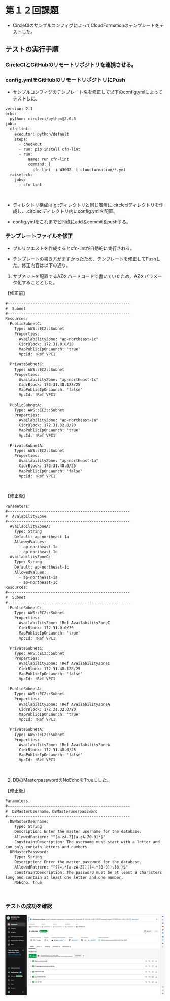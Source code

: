 # 第１２回課題

* CircleCIのサンプルコンフィグによってCloudFormationのテンプレートをテストした。

## テストの実行手順

### CircleCIとGitHubのリモートリポジトリを連携させる。

### config.ymlをGitHubのリモートリポジトリにPush

* サンプルコンフィグのテンプレート名を修正して以下のconfig.ymlによってテストした。

```
version: 2.1
orbs:
  python: circleci/python@2.0.3
jobs:
  cfn-lint:
    executor: python/default
    steps:
      - checkout
      - run: pip install cfn-lint
      - run:
          name: run cfn-lint
          command: |
            cfn-lint -i W3002 -t cloudformation/*.yml
  raisetech:
    jobs:
      - cfn-lint
```

<br>

* ディレクトリ構成は.gitディレクトリと同じ階層に.circleciディレクトリを作成し、.circleciディレクトリ内にconfig.ymlを配置。

* config.ymlをこれまでと同様にadd＆commit＆pushする。

### テンプレートファイルを修正

* プルリクエストを作成するとcfn-lintが自動的に実行される。

* テンプレートの書き方がまずかったため、テンプレートを修正してPushした。修正内容は以下の通り。

1. サブネットを配置するAZをハードコードで書いていたため、AZをパラメータ化することとした。

【修正前】<br>
```
#------------------------------------------------------
#  Subnet
#------------------------------------------------------
Resources:
  PublicSubnetC:
    Type: AWS::EC2::Subnet
    Properties:
      AvailabilityZone: "ap-northeast-1c"
      CidrBlock: 172.31.0.0/20
      MapPublicIpOnLaunch: 'true'
      VpcId: !Ref VPC1

  PrivateSubnetC:
    Type: AWS::EC2::Subnet
    Properties:
      AvailabilityZone: "ap-northeast-1c"
      CidrBlock: 172.31.48.128/25
      MapPublicIpOnLaunch: 'false'
      VpcId: !Ref VPC1   

  PublicSubnetA:
    Type: AWS::EC2::Subnet
    Properties:
      AvailabilityZone: "ap-northeast-1a"
      CidrBlock: 172.31.32.0/20
      MapPublicIpOnLaunch: 'true'
      VpcId: !Ref VPC1

  PrivateSubnetA:
    Type: AWS::EC2::Subnet
    Properties:
      AvailabilityZone: "ap-northeast-1a"
      CidrBlock: 172.31.48.0/25
      MapPublicIpOnLaunch: 'false'
      VpcId: !Ref VPC1
```
<br>

【修正後】
```
Parameters:
#------------------------------------------------------
#  AvalabilityZone
#------------------------------------------------------
  AvailabilityZoneA:
    Type: String
    Default: ap-northeast-1a
    AllowedValues:
      - ap-northeast-1a
      - ap-northeast-1c
  AvailabilityZoneC:
    Type: String
    Default: ap-northeast-1c
    AllowedValues:
      - ap-northeast-1a
      - ap-northeast-1c
Resources:
#------------------------------------------------------
#  Subnet
#------------------------------------------------------
  PublicSubnetC:
    Type: AWS::EC2::Subnet
    Properties:
      AvailabilityZone: !Ref AvailabilityZoneC
      CidrBlock: 172.31.0.0/20
      MapPublicIpOnLaunch: 'true'
      VpcId: !Ref VPC1

  PrivateSubnetC:
    Type: AWS::EC2::Subnet
    Properties:
      AvailabilityZone: !Ref AvailabilityZoneC
      CidrBlock: 172.31.48.128/25
      MapPublicIpOnLaunch: 'false'
      VpcId: !Ref VPC1   

  PublicSubnetA:
    Type: AWS::EC2::Subnet
    Properties:
      AvailabilityZone: !Ref AvailabilityZoneA
      CidrBlock: 172.31.32.0/20
      MapPublicIpOnLaunch: 'true'
      VpcId: !Ref VPC1

  PrivateSubnetA:
    Type: AWS::EC2::Subnet
    Properties:
      AvailabilityZone: !Ref AvailabilityZoneA
      CidrBlock: 172.31.48.0/25
      MapPublicIpOnLaunch: 'false'
      VpcId: !Ref VPC1
```
<br>

2. DBのMasterpasswordのNoEchoをTrueにした。


【修正後】
```
Parameters:
#------------------------------------------------------
#  DBMasterUsername、DBMasteruserpassword
#------------------------------------------------------
  DBMasterUsername:
    Type: String
    Description: Enter the master username for the database.
    AllowedPattern: "^[a-zA-Z][a-zA-Z0-9]*$"
    ConstraintDescription: The username must start with a letter and can only contain letters and numbers.
  DBMasterPassword:
    Type: String
    Description: Enter the master password for the database.
    AllowedPattern: "^(?=.*[a-zA-Z])(?=.*[0-9]).{8,}$"
    ConstraintDescription: The password must be at least 8 characters long and contain at least one letter and one number.
    NoEcho: True
```

<br>

### テストの成功を確認

![run_cfn-lint](images/run_cfn-lint.png)
 